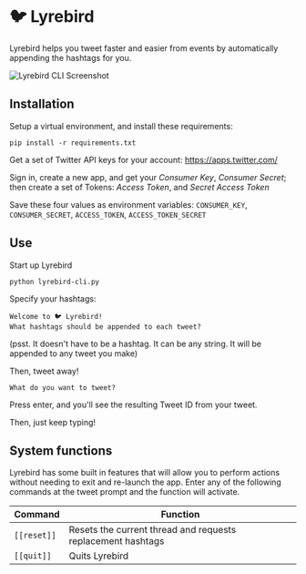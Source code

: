 # 🐦 Lyrebird

Lyrebird helps you tweet faster and easier from events by automatically appending the hashtags for you.

![Lyrebird CLI Screenshot](https://raw.githubusercontent.com/teknetia/lyrebird/master/docs/lyrebird-cli.png)

## Installation

Setup a virtual environment, and install these requirements: 

```
pip install -r requirements.txt
```

Get a set of Twitter API keys for your account: https://apps.twitter.com/
  
Sign in, create a new app, and get your *Consumer Key*, *Consumer Secret*; then create a set of Tokens: *Access Token*, and *Secret Access Token*

Save these four values as environment variables: `CONSUMER_KEY`, `CONSUMER_SECRET`, `ACCESS_TOKEN`, `ACCESS_TOKEN_SECRET`

## Use

Start up Lyrebird

```
python lyrebird-cli.py
```

Specify your hashtags: 

```
Welcome to 🐦 Lyrebird!
What hashtags should be appended to each tweet?
```

(psst. It doesn't have to be a hashtag. It can be any string. It will be appended to any tweet you make)

Then, tweet away!

```
What do you want to tweet?
```

Press enter, and you'll see the resulting Tweet ID from your tweet. 

Then, just keep typing!

## System functions

Lyrebird has some built in features that will allow you to perform actions without needing to exit and re-launch the app. Enter any of the following commands at the tweet prompt and the function will activate.

|Command    |Function   |
|-----------|-----------|
|`[[reset]]`|Resets the current thread and requests replacement hashtags|
|`[[quit]]` |Quits Lyrebird|
